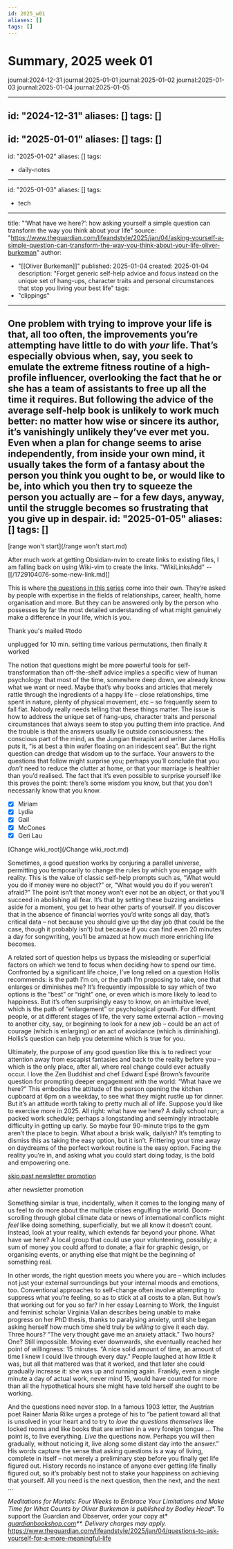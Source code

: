 ```yaml
---
id: 2025_w01
aliases: []
tags: []
---
```


# Summary, 2025 week 01

journal:2024-12-31
journal:2025-01-01
journal:2025-01-02
journal:2025-01-03
journal:2025-01-04
journal:2025-01-05

---
id: "2024-12-31"
aliases: []
tags: []
---
id: "2025-01-01"
aliases: []
tags: []
---
id: "2025-01-02"
aliases: []
tags:
  - daily-notes
---
id: "2025-01-03"
aliases: []
tags:
  - tech
---
title: "‘What have we here?’: how asking yourself a simple question can transform the way you think about your life"
source: "https://www.theguardian.com/lifeandstyle/2025/jan/04/asking-yourself-a-simple-question-can-transform-the-way-you-think-about-your-life-oliver-burkeman"
author:
  - "[[Oliver Burkeman]]"
published: 2025-01-04
created: 2025-01-04
description: "Forget generic self-help advice and focus instead on the unique set of hang-ups, character traits and personal circumstances that stop you living your best life"
tags:
  - "clippings"
---
One problem with trying to improve your life is that, all too often, the improvements you’re attempting have little to do with *your* life. That’s especially obvious when, say, you seek to emulate the extreme fitness routine of a high-profile influencer, overlooking the fact that he or she has a team of assistants to free up all the time it requires. But following the advice of the average self-help book is unlikely to work much better: no matter how wise or sincere its author, it’s vanishingly unlikely they’ve ever met you. Even when a plan for change seems to arise independently, from inside your own mind, it usually takes the form of a fantasy about the person you think you ought to be, or would like to be, into which you then try to squeeze the person you actually are – for a few days, anyway, until the struggle becomes so frustrating that you give up in despair.
id: "2025-01-05"
aliases: []
tags: []
---

[range won't start](/range won't start.md)

After much work at getting Obsidian-nvim to create links to existing files, I am falling back on using Wiki-vim to create the links. "WikiLinksAdd" -- [[/1729104076-some-new-link.md]] 

This is where [the questions in this series](https://www.theguardian.com/lifeandstyle/series/questions-for-a-better-life-a-self-improvement-special) come into their own. They’re asked by people with expertise in the fields of relationships, career, health, home organisation and more. But they can be answered only by the person who possesses by far the most detailed understanding of what might genuinely make a difference in your life, which is you.

Thank you's mailed #todo

unplugged for 10 min.
setting time 
various permutations, then finally it worked

The notion that questions might be more powerful tools for self-transformation than off-the-shelf advice implies a specific view of human psychology: that most of the time, somewhere deep down, we already know what we want or need. Maybe that’s why books and articles that merely rattle through the ingredients of a happy life – close relationships, time spent in nature, plenty of physical movement, etc – so frequently seem to fall flat. Nobody really needs telling that these things matter. The issue is how to address the unique set of hang-ups, character traits and personal circumstances that always seem to stop you putting them into practice. And the trouble is that the answers usually lie outside consciousness: the conscious part of the mind, as the Jungian therapist and writer James Hollis puts it, “is at best a thin wafer floating on an iridescent sea”. But the right question can dredge that wisdom up to the surface. Your answers to the questions that follow might surprise you; perhaps you’ll conclude that you *don’t* need to reduce the clutter at home, or that your marriage is healthier than you’d realised. The fact that it’s even possible to surprise yourself like this proves the point: there’s some wisdom you know, but that you don’t necessarily know that you know.

- [x] Miriam
- [x] Lydia
- [x] Gail
- [x] McCones
- [x] Geri Lau

[Change wiki_root](/Change wiki_root.md) 

Sometimes, a good question works by conjuring a parallel universe, permitting you temporarily to change the rules by which you engage with reality. This is the value of classic self-help prompts such as, “What would you do if money were no object?” or, “What would you do if you weren’t afraid?” The point isn’t that money won’t ever not be an object, or that you’ll succeed in abolishing all fear. It’s that by setting these buzzing anxieties aside for a moment, you get to hear other parts of yourself. If you discover that in the absence of financial worries you’d write songs all day, that’s critical data – not because you should give up the day job (that could be the case, though it probably isn’t) but because if you can find even 20 minutes a day for songwriting, you’ll be amazed at how much more enriching life becomes.

A related sort of question helps us bypass the misleading or superficial factors on which we tend to focus when deciding how to spend our time. Confronted by a significant life choice, I’ve long relied on a question Hollis recommends: is the path I’m on, or the path I’m proposing to take, one that enlarges or diminishes me? It’s frequently impossible to say which of two options is the “best” or “right” one, or even which is more likely to lead to happiness. But it’s often surprisingly easy to know, on an intuitive level, which is the path of “enlargement” or psychological growth. For different people, or at different stages of life, the very same external action – moving to another city, say, or beginning to look for a new job – could be an act of courage (which is enlarging) or an act of avoidance (which is diminishing). Hollis’s question can help you determine which is true for you.

Ultimately, the purpose of any good question like this is to redirect your attention away from escapist fantasies and back to the reality before you – which is the only place, after all, where real change could ever actually occur. I love the Zen Buddhist and chef Edward Espé Brown’s favourite question for prompting deeper engagement with the world: “What have we here?” This embodies the attitude of the person opening the kitchen cupboard at 6pm on a weekday, to see what they might rustle up for dinner. But it’s an attitude worth taking to pretty much all of life. Suppose you’d like to exercise more in 2025. All right: what have we here? A daily school run; a packed work schedule; perhaps a longstanding and seemingly intractable difficulty in getting up early. So maybe four 90-minute trips to the gym aren’t the place to begin. What about a brisk walk, dailyish? It’s tempting to dismiss this as taking the easy option, but it isn’t. Frittering your time away on daydreams of the perfect workout routine is the easy option. Facing the reality you’re in, and asking what you could start doing today, is the bold and empowering one.

[skip past newsletter promotion](https://www.theguardian.com/lifeandstyle/2025/jan/04/#EmailSignup-skip-link-7)

after newsletter promotion

Something similar is true, incidentally, when it comes to the longing many of us feel to do more about the multiple crises engulfing the world. Doom-scrolling through global climate data or news of international conflicts might *feel* like doing something, superficially, but we all know it doesn’t count. Instead, look at your reality, which extends far beyond your phone. What have we here? A local group that could use your volunteering, possibly; a sum of money you could afford to donate; a flair for graphic design, or organising events, or anything else that might be the beginning of something real.

In other words, the right question meets you where you are – which includes not just your external surroundings but your internal moods and emotions, too. Conventional approaches to self-change often involve attempting to suppress what you’re feeling, so as to stick at all costs to a plan. But how’s that working out for you so far? In her essay Learning to Work, the linguist and feminist scholar Virginia Valian describes being unable to make progress on her PhD thesis, thanks to paralysing anxiety, until she began asking herself how much time she’d truly be *willing* to give it each day. Three hours? “The very thought gave me an anxiety attack.” Two hours? One? Still impossible. Moving ever downwards, she eventually reached her point of willingness: 15 minutes. “A nice solid amount of time, an amount of time I knew I could live through every day.” People laughed at how little it was, but all that mattered was that it worked, and that later she could gradually increase it: she was up and running again. Frankly, even a single minute a day of actual work, never mind 15, would have counted for more than all the hypothetical hours she might have told herself she ought to be working.

And the questions need never stop. In a famous 1903 letter, the Austrian poet Rainer Maria Rilke urges a protege of his to “be patient toward all that is unsolved in your heart and to try to *love the questions themselves* like locked rooms and like books that are written in a very foreign tongue … The point is, to live everything. *Live* the questions now. Perhaps you will then gradually, without noticing it, live along some distant day into the answer.” His words capture the sense that asking questions is a way of living, complete in itself – not merely a preliminary step before you finally get life figured out. History records no instance of anyone ever getting life finally figured out, so it’s probably best not to stake your happiness on achieving that yourself. All you need is the next question, then the next, and the next …

*Meditations for Mortals: Four Weeks to Embrace Your Limitations and Make Time for What Counts* *by Oliver Burkeman is published by* *Bodley Head**. To support the Guardian and Observer, order your copy at* *[guardianbookshop.com](https://www.guardianbookshop.com/meditations-for-mortals-9781847927613/?utm_source=editoriallink&amp;utm_medium=merch&amp;utm_campaign=article)**. Delivery charges may apply.*
https://www.theguardian.com/lifeandstyle/2025/jan/04/questions-to-ask-yourself-for-a-more-meaningful-life

